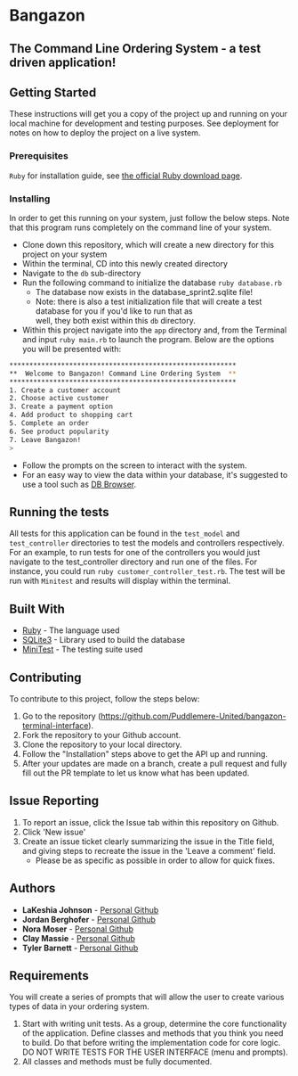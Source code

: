 # Bangazon

## The Command Line Ordering System - a test driven application!

## Getting Started

These instructions will get you a copy of the project up and running on your local machine for development and testing purposes. See deployment for notes on how to deploy the project on a live system.

### Prerequisites

``` Ruby ``` for installation guide, see [the official Ruby download page](https://www.ruby-lang.org/en/downloads/).

### Installing

In order to get this running on your system, just follow the below steps. Note that this program runs completely on the command line of your system.

- Clone down this repository, which will create a new directory for this project on your system
- Within the terminal, CD into this newly created directory
- Navigate to the ``` db ``` sub-directory
- Run the following command to initialize the database ``` ruby database.rb ```
    * The database now exists in the database_sprint2.sqlite file!
    * Note: there is also a test initialization file that will create a test database for you if you'd like to run that as    
    well, they both exist within this ``` db ``` directory.
- Within this project navigate into the ``` app ``` directory and, from the Terminal and input ``` ruby main.rb ``` to launch the program. Below are the options you will be presented with:

```bash
*********************************************************
**  Welcome to Bangazon! Command Line Ordering System  **
*********************************************************
1. Create a customer account
2. Choose active customer
3. Create a payment option
4. Add product to shopping cart
5. Complete an order
6. See product popularity
7. Leave Bangazon!
>
```
- Follow the prompts on the screen to interact with the system.
- For an easy way to view the data within your database, it's suggested to use a tool such as [DB Browser](http://sqlitebrowser.org/).


## Running the tests

All tests for this application can be found in the ```test_model``` and ```test_controller``` directories to test the models and controllers respectively. For an example, to run tests for one of the controllers you would just navigate to the test_controller directory and run one of the files. For instance, you could run ``` ruby customer_controller_test.rb ```. The test will be run with ``` Minitest ``` and results will display within the terminal.


## Built With

* [Ruby](http://ruby-lang.org/) - The language used
* [SQLite3](https://www.sqlite.org/version3.html) - Library used to build the database
* [MiniTest](https://github.com/seattlerb/minitest) - The testing suite used


## Contributing

To contribute to this project, follow the steps below:

1. Go to the repository (https://github.com/Puddlemere-United/bangazon-terminal-interface).
1. Fork the repository to your Github account.
1. Clone the repository to your local directory.
1. Follow the "Installation" steps above to get the API up and running.
1. After your updates are made on a branch, create a pull request and fully fill out the PR template to let us know what has been updated.

## Issue Reporting

1. To report an issue, click the Issue tab within this repository on Github.
1. Click 'New issue'
1. Create an issue ticket clearly summarizing the issue in the Title field, and giving steps to recreate the issue in the 'Leave a comment' field.
    * Please be as specific as possible in order to allow for quick fixes.

## Authors

* **LaKeshia Johnson** - [Personal Github](https://github.com/LaKeshiaJohnson)
* **Jordan Berghofer** - [Personal Github](https://github.com/jordanberghofer)
* **Nora Moser** - [Personal Github](https://github.com/NoraMoser)
* **Clay Massie** - [Personal Github](https://github.com/clmassie1)
* **Tyler Barnett** - [Personal Github](https://github.com/tylerb33)




## Requirements

You will create a series of prompts that will allow the user to create various types of data in your ordering system.

1. Start with writing unit tests. As a group, determine the core functionality of the application. Define classes and methods that you think you need to build. Do that before writing the implementation code for core logic. DO NOT WRITE TESTS FOR THE USER INTERFACE (menu and prompts).
1. All classes and methods must be fully documented.
